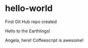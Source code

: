 # hello-world
First Git Hub repo created

Hello to the Earthlings!

Angela, here!  Coffeescript is awesome!  
